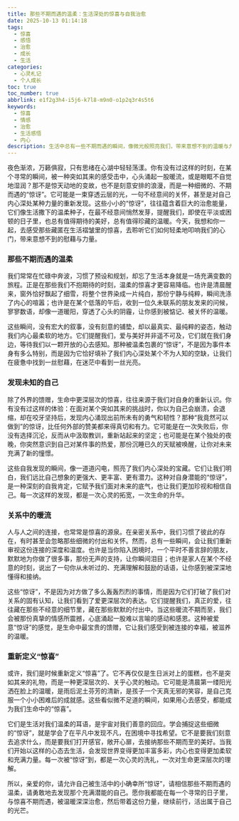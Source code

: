```yaml
---
title: 那些不期而遇的温柔：生活深处的惊喜与自我治愈
date: 2025-10-13 01:14:18
tags:
  - 惊喜
  - 感悟
  - 治愈
  - 成长
  - 生活
categories:
  - 心灵札记
  - 个人成长
toc: true
toc_number: true
abbrlink: e1f2g3h4-i5j6-k7l8-m9n0-o1p2q3r4s5t6
keywords:
  - 惊喜
  - 情感
  - 治愈
  - 生活感悟
  - 内心
description: 生活中总有一些不期而遇的瞬间，像微光般照亮我们，带来意想不到的温暖与力量。本文将带你一同感受那些细微的惊喜如何触动心弦，引导我们发现更深层的自我，并在平凡中找到治愈与希望。
---
```


夜色渐浓，万籁俱寂，只有思绪在心湖中轻轻荡漾。你有没有过这样的时刻，在某个寻常的瞬间，被一种突如其来的感受击中，心头涌起一股暖流，或是眼眶不自觉地湿润？那不是惊天动地的变故，也不是刻意安排的浪漫，而是一种细微的、不期而遇的“惊讶”。它可能是一束穿透云层的光，一句不经意间的关怀，甚至是对自己内心深处某种力量的重新发现。这些小小的“惊讶”，往往蕴含着巨大的治愈能量，它们像生活撒下的温柔种子，在最不经意间悄然发芽，提醒我们，即使在平淡或困顿的日子里，也总有值得期待的美好，总有值得珍藏的温暖。今天，我想和你一起，去感受那些藏匿在生活褶皱里的惊喜，去聆听它们如何轻柔地叩响我们的心门，带来意想不到的慰藉与力量。

### 那些不期而遇的温柔

我们常常在忙碌中奔波，习惯了预设和规划，却忘了生活本身就是一场充满变数的旅程。正是在那些我们不抱期待的时刻，温柔的惊喜才更容易降临。也许是清晨醒来，窗外恰好飘起了细雪，将整个世界染成一片纯白，那份宁静与纯粹，瞬间洗涤了内心的喧嚣；也许是在某个低落的午后，收到一位久未联系的朋友发来的问候，寥寥数语，却像一道暖阳，穿透了心头的阴霾，让你感到被惦记、被关怀的温暖。

这些瞬间，没有宏大的叙事，没有刻意的铺垫，却以最真实、最纯粹的姿态，触动我们内心最柔软的地方。它们提醒我们，爱与美好并非遥不可及，它们就在我们身边，等待我们以一颗开放的心去感知。那种被温柔包裹的“惊讶”，不是因为事件本身有多么特别，而是因为它恰好填补了我们内心深处某个不为人知的空缺，让我们在疲惫中找到一丝慰藉，在迷茫中看到一丝光亮。

### 发现未知的自己

除了外界的馈赠，生命中更深层次的惊喜，往往来源于我们对自身的重新认识。你有没有过这样的体验：在面对某个突如其来的挑战时，你以为自己会崩溃，会退缩，却在咬牙坚持后，发现内心涌现出前所未有的勇气和韧性？那种“我竟然可以做到”的惊讶，比任何外部的赞美都来得真切和有力。它可能是在一次失败后，你没有选择沉沦，反而从中汲取教训，重新站起来的坚定；也可能是在某个独处的夜晚，你突然意识到自己对某件事的热爱，那份沉睡已久的天赋被唤醒，让你对未来充满了新的憧憬。

这些自我发现的瞬间，像一道道闪电，照亮了我们内心深处的宝藏。它们让我们明白，我们远比自己想象的更强大、更丰富、更有潜力。这种对自身潜能的“惊讶”，是一种深刻的自我肯定，它赋予我们面对未来的底气，也让我们更加珍视和相信自己。每一次这样的发现，都是一次心灵的拓宽，一次生命的升华。

### 关系中的暖流

人与人之间的连接，也常常是惊喜的源泉。在亲密关系中，我们习惯了彼此的存在，有时甚至会忽略那些细微的付出和关怀。然而，总有一些瞬间，会让我们重新审视这份连接的深度和温度。也许是当你陷入困境时，一个平时不善言辞的朋友，默默地为你做了很多事，那份无声的支持，让你瞬间泪目；也许是家人在某个不经意的时刻，说出了一句你从未听过的、充满理解和鼓励的话语，让你感到被深深地懂得和接纳。

这些“惊讶”，不是因为对方做了多么轰轰烈烈的事情，而是因为它们打破了我们对关系的固有认知，让我们看到了爱更深层次的表达。它们提醒我们，真正的爱，往往藏在那些不经意的细节里，藏在那些默默的付出中。当这些暖流不期而至，我们会被那份真挚的情感所震撼，心底涌起一股难以言喻的感动和感恩。这种被爱意“惊讶”的感觉，是生命中最宝贵的馈赠，它让我们感受到被连接的幸福，被滋养的温暖。

### 重新定义“惊喜”

或许，我们是时候重新定义“惊喜”了。它不再仅仅是生日派对上的蛋糕，也不是突如其来的礼物，而是一种更深层次的、关乎心灵的触动。它可能是清晨第一缕阳光洒在脸上的温暖，是雨后泥土芬芳的清新，是孩子一个天真无邪的笑容，是自己克服一个小小困难后的成就感。这些看似微不足道的瞬间，如果用心去感受，都能成为我们生命中的“惊喜”。

它们是生活对我们温柔的耳语，是宇宙对我们善意的回应。学会捕捉这些细微的“惊讶”，就是学会了在平凡中发现不凡，在困境中寻找希望。它不是要我们刻意去追求什么，而是要我们打开感官，敞开心扉，去接纳那些不期而至的美好。当我们开始以这样的心态去生活，会发现世界变得更加丰富多彩，内心也变得更加柔软和充满力量。每一次被“惊讶”到，都是一次心灵的洗礼，一次对生命更深层次的理解。

所以，亲爱的你，请允许自己被生活中的小确幸所“惊讶”，请相信那些不期而遇的温柔，请勇敢地去发现那个充满潜能的自己。愿你我都能在每一个寻常的日子里，与惊喜不期而遇，被温暖深深治愈，然后带着这份力量，继续前行，活出属于自己的光芒。